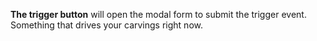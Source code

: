 __The trigger button__ will open the modal form to submit the trigger event. Something that drives your carvings right now.